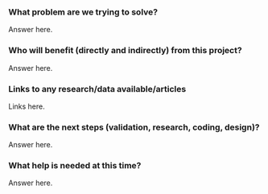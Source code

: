 ### What problem are we trying to solve?

Answer here.

### Who will benefit (directly and indirectly) from this project?

Answer here.

### Links to any research/data available/articles

Links here.

### What are the next steps (validation, research, coding, design)?

Answer here.

### What help is needed at this time?

Answer here.

